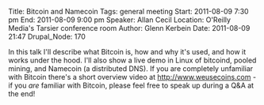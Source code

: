 Title: Bitcoin and Namecoin
Tags: general meeting
Start: 2011-08-09 7:30 pm
End: 2011-08-09 9:00 pm
Speaker: Allan Cecil
Location: O'Reilly Media's Tarsier conference room
Author: Glenn Kerbein
Date: 2011-08-09 21:47
Drupal_Node: 170

In this talk I'll describe what Bitcoin is, how and why it's used, and how it works under the hood. I'll also show a live demo in Linux of bitcoind, pooled mining, and Namecoin (a distributed DNS). If you are completely unfamiliar with Bitcoin there's a short overview video at http://www.weusecoins.com - if you *are* familiar with Bitcoin, please feel free to speak up during a Q&A at the end!

